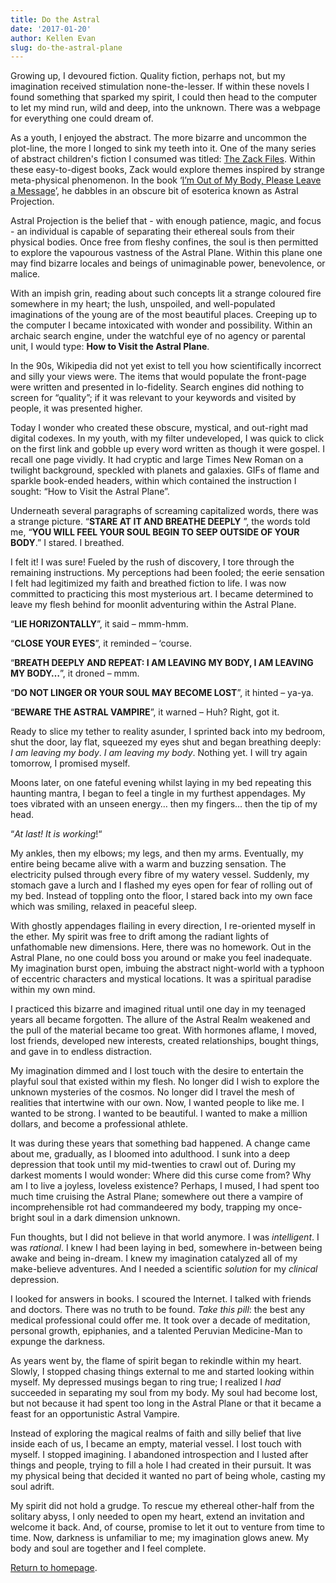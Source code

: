 ```yaml
---
title: Do the Astral
date: '2017-01-20'
author: Kellen Evan
slug: do-the-astral-plane
---
```

Growing up, I devoured fiction. Quality fiction, perhaps not, but my imagination received stimulation none-the-lesser. If within these novels I found something that sparked my spirit, I could then head to the computer to let my mind run, wild and deep, into the unknown. There was a webpage for everything one could dream of.

As a youth, I enjoyed the abstract. The more bizarre and uncommon the plot-line, the more I longed to sink my teeth into it. One of the many series of abstract children's fiction I consumed was titled: [The Zack Files](http://amzn.to/2iXH8lS). Within these easy-to-digest books, Zack would explore themes inspired by strange meta-physical phenomenon. In the book ‘[I’m Out of My Body, Please Leave a Message](http://amzn.to/2iXH8lS)’, he dabbles in an obscure bit of esoterica known as Astral Projection.

Astral Projection is the belief that - with enough patience, magic, and focus - an individual is capable of separating their ethereal souls from their physical bodies. Once free from fleshy confines, the soul is then permitted to explore the vapourous vastness of the Astral Plane. Within this plane one may find bizarre locales and beings of unimaginable power, benevolence, or malice.

With an impish grin, reading about such concepts lit a strange coloured fire somewhere in my heart; the lush, unspoiled, and well-populated imaginations of the young are of the most beautiful places. Creeping up to the computer I became intoxicated with wonder and possibility. Within an archaic search engine, under the watchful eye of no agency or parental unit, I would type: **How to Visit the Astral Plane**.

In the 90s, Wikipedia did not yet exist to tell you how scientifically incorrect and silly your views were. The items that would populate the front-page were written and presented in lo-fidelity. Search engines did nothing to screen for “quality”; if it was relevant to your keywords and visited by people, it was presented higher.

Today I wonder who created these obscure, mystical, and out-right mad digital codexes. In my youth, with my filter undeveloped, I was quick to click on the first link and gobble up every word written as though it were gospel. I recall one page vividly. It had cryptic and large Times New Roman on a twilight background, speckled with planets and galaxies. GIFs of flame and sparkle book-ended headers, within which contained the instruction I sought: “How to Visit the Astral Plane”.

Underneath several paragraphs of screaming capitalized words, there was a strange picture. “**STARE AT IT AND BREATHE DEEPLY** ”, the words told me, “**YOU WILL FEEL YOUR SOUL BEGIN TO SEEP OUTSIDE OF YOUR BODY**.” I stared. I breathed.

I felt it! I was sure! Fueled by the rush of discovery, I tore through the remaining instructions. My perceptions had been fooled; the eerie sensation I felt had legitimized my faith and breathed fiction to life. I was now committed to practicing this most mysterious art. I became determined to leave my flesh behind for moonlit adventuring within the Astral Plane.

“**LIE HORIZONTALLY**”, it said – mmm-hmm.

“**CLOSE YOUR EYES**”, it reminded – ‘course.

“**BREATH DEEPLY AND REPEAT: I AM LEAVING MY BODY, I AM LEAVING MY BODY…**”, it droned – mmm.

“**DO NOT LINGER OR YOUR SOUL MAY BECOME LOST**”, it hinted – ya-ya.

“**BEWARE THE ASTRAL VAMPIRE**”, it warned – Huh? Right, got it.

Ready to slice my tether to reality asunder, I sprinted back into my bedroom, shut the door, lay flat, squeezed my eyes shut and began breathing deeply: *I am leaving my body*. *I am leaving my body*. Nothing yet. I will try again tomorrow, I promised myself.

Moons later, on one fateful evening whilst laying in my bed repeating this haunting mantra, I began to feel a tingle in my furthest appendages. My toes vibrated with an unseen energy… then my fingers… then the tip of my head.

“*At last! It is working*!“

My ankles, then my elbows; my legs, and then my arms. Eventually, my entire being became alive with a warm and buzzing sensation. The electricity pulsed through every fibre of my watery vessel. Suddenly, my stomach gave a lurch and I flashed my eyes open for fear of rolling out of my bed. Instead of toppling onto the floor, I stared back into my own face which was smiling, relaxed in peaceful sleep.

With ghostly appendages flailing in every direction, I re-oriented myself in the ether. My spirit was free to drift among the radiant lights of unfathomable new dimensions. Here, there was no homework. Out in the Astral Plane, no one could boss you around or make you feel inadequate. My imagination burst open, imbuing the abstract night-world with a typhoon of eccentric characters and mystical locations. It was a spiritual paradise within my own mind.

I practiced this bizarre and imagined ritual until one day in my teenaged years all became forgotten. The allure of the Astral Realm weakened and the pull of the material became too great. With hormones aflame, I moved, lost friends, developed new interests, created relationships, bought things, and gave in to endless distraction.

My imagination dimmed and I lost touch with the desire to entertain the playful soul that existed within my flesh. No longer did I wish to explore the unknown mysteries of the cosmos. No longer did I travel the mesh of realities that intertwine with our own. Now, I wanted people to like me. I wanted to be strong. I wanted to be beautiful. I wanted to make a million dollars, and become a professional athlete.

It was during these years that something bad happened. A change came about me, gradually, as I bloomed into adulthood. I sunk into a deep depression that took until my mid-twenties to crawl out of. During my darkest moments I would wonder: Where did this curse come from? Why am I to live a joyless, loveless existence? Perhaps, I mused, I had spent too much time cruising the Astral Plane; somewhere out there a vampire of incomprehensible rot had commandeered my body, trapping my once-bright soul in a dark dimension unknown.

Fun thoughts, but I did not believe in that world anymore. I was *intelligent*. I was *rational*. I knew I had been laying in bed, somewhere in-between being awake and being in-dream. I knew my imagination catalyzed all of my make-believe adventures. And I needed a scientific *solution* for my *clinical* depression.

I looked for answers in books. I scoured the Internet. I talked with friends and doctors. There was no truth to be found. *Take this pill*: the best any medical professional could offer me. It took over a decade of meditation, personal growth, epiphanies, and a talented Peruvian Medicine-Man to expunge the darkness.

As years went by, the flame of spirit began to rekindle within my heart. Slowly, I stopped chasing things external to me and started looking within myself. My depressed musings began to ring true; I realized I *had* succeeded in separating my soul from my body. My soul had become lost, but not because it had spent too long in the Astral Plane or that it became a feast for an opportunistic Astral Vampire.

Instead of exploring the magical realms of faith and silly belief that live inside each of us, I became an empty, material vessel. I lost touch with myself. I stopped imagining. I abandoned introspection and I lusted after things and people, trying to fill a hole I had created in their pursuit. It was my physical being that decided it wanted no part of being whole, casting my soul adrift.

My spirit did not hold a grudge. To rescue my ethereal other-half from the solitary abyss, I only needed to open my heart, extend an invitation and welcome it back. And, of course, promise to let it out to venture from time to time. Now, darkness is unfamiliar to me; my imagination glows anew. My body and soul are together and I feel complete.

[Return to homepage](/).
